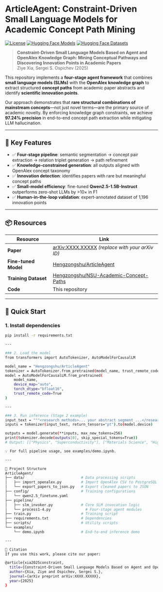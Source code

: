 # ArticleAgent: Constraint-Driven Small Language Models for Academic Concept Path Mining

[![License](https://img.shields.io/badge/License-Apache%202.0-blue.svg)](LICENSE)
[![Hugging Face Models](https://img.shields.io/badge/%F0%9F%A4%97%20Hugging%20Face-Models-blue)](https://huggingface.co/Hengzongshu/ArticleAgent)
[![Hugging Face Datasets](https://img.shields.io/badge/%F0%9F%A4%97%20Hugging%20Face-Datasets-blue)](https://huggingface.co/datasets/Hengzongshu/NSU-Academic-Concept-Paths)

> **Constraint-Driven Small Language Models Based on Agent and OpenAlex Knowledge Graph: Mining Conceptual Pathways and Discovering Innovation Points in Academic Papers**  
> Ziye Xia, Sergei S. Ospichev (2025)

This repository implements a **four-stage agent framework** that combines **small language models (SLMs)** with the **OpenAlex knowledge graph** to extract structured **concept paths** from academic paper abstracts and identify **scientific innovation points**.

Our approach demonstrates that **rare structural combinations of mainstream concepts**—not just novel terms—are the primary source of academic novelty. By enforcing knowledge graph constraints, we achieve **97.24% precision** in end-to-end concept path extraction while mitigating LLM hallucination.

---

## 🌟 Key Features

- ✅ **Four-stage pipeline**: semantic segmentation → concept pair extraction → relation triplet generation → path refinement  
- ✅ **Knowledge-constrained generation**: all outputs aligned with OpenAlex concept taxonomy  
- ✅ **Innovation detection**: identifies papers with rare but meaningful concept paths  
- ✅ **Small-model efficiency**: fine-tuned **Qwen2.5-1.5B-Instruct** outperforms zero-shot LLMs by >10× in F1  
- ✅ **Human-in-the-loop validation**: expert-annotated dataset of 1,196 innovation points

---

## 📦 Resources

| Resource | Link |
|--------|------|
| **Paper** | [arXiv:XXXX.XXXXX](https://arxiv.org/abs/XXXX.XXXXX) *(replace with your arXiv ID)* |
| **Fine-tuned Model** | [Hengzongshu/ArticleAgent](https://huggingface.co/Hengzongshu/ArticleAgent) |
| **Training Dataset** | [Hengzongshu/NSU-Academic-Concept-Paths](https://huggingface.co/datasets/Hengzongshu/NSU-Academic-Concept-Paths) |
| **Code** | This repository |

---

## 🚀 Quick Start

### 1. Install dependencies
```bash
pip install -r requirements.txt

---

### 2. Load the model
from transformers import AutoTokenizer, AutoModelForCausalLM

model_name = "Hengzongshu/ArticleAgent"
tokenizer = AutoTokenizer.from_pretrained(model_name, trust_remote_code=True)
model = AutoModelForCausalLM.from_pretrained(
    model_name,
    device_map="auto",
    torch_dtype="bfloat16",
    trust_remote_code=True
)

---

### 3. Run inference (Stage 2 example)
input_text = """<research_methods>... your abstract segment ...</research_methods>"""
inputs = tokenizer(input_text, return_tensors="pt").to(model.device)

outputs = model.generate(**inputs, max_new_tokens=256)
print(tokenizer.decode(outputs[0], skip_special_tokens=True))
# Output: [["Physics", "Superconductivity"], ["Materials Science", "High-Tc materials"]]

💡 For full pipeline usage, see examples/demo.ipynb.

---

📁 Project Structure
ArticleAgent/
├── data/                          # Data processing scripts
│   ├── import_openalex.py         # Import OpenAlex CSV to PostgreSQL
│   └── export_papers_to_json.py   # Export cleaned papers to JSON
├── config/                        # Training configurations
│   └── qwen2.5_finetune.yaml
├── pipeline/ 
│   ├── slm_invoker.py             # Core SLM invocation logic
│   └── process1-4.py                # Four-stage agent modules
├── train.py                       # Training script
├── requirements.txt               # Dependencies
├── scripts/                       # Utility scripts
└── examples/
    └── demo.ipynb                 # End-to-end inference demo

---

📄 Citation
If you use this work, please cite our paper:

@article{xia2025constraint,
  title={Constraint-Driven Small Language Models Based on Agent and OpenAlex Knowledge Graph: Mining Conceptual Pathways and Discovering Innovation Points in Academic Papers},
  author={Xia, Ziye and Ospichev, Sergei S.},
  journal={arXiv preprint arXiv:XXXX.XXXXX},
  year={2025}
}

